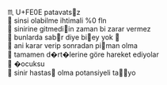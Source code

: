 <script src="https://twemoji.maxcdn.com/v/latest/twemoji.min.js" crossorigin="anonymous"></script>
<script>
twemoji.parse(document.querySelector('#emo'));
</script>

&#9807; U+FE0E patavatsz  
<span id="emo"></span> sinsi olabilme ihtimali %0 fln  
 <span id="emo"></span> sinirine gitmediin zaman bi zarar vermez  
 <span id="emo"></span> bunlarda sabr diye biey yok 🤠  
 <span id="emo"></span> ani karar verip sonradan piman olma  
 <span id="emo"></span> tamamen d�rt�lerine göre hareket ediyolar  
 <span id="emo"></span> �ocuksu  
 <span id="emo"></span> sinir hastas olma potansiyeli tayo